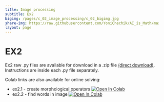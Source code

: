 ```yaml
---
title: Image processing
subtitle: Ex2
bigimg: /pages/c_02_image_processing/c_02_bigimg.jpg
share-img: https://raw.githubusercontent.com/YoniChechik/AI_is_Math/master/docs/pages/c_02_image_processing/c_02_bigimg.jpg
layout: page
---
```


# EX2
Ex2 raw .py files are available for download in a .zip file [(direct download)](https://github.com/YoniChechik/AI_is_Math/raw/master/c_02_image_processing/site_docs/ex2/ex2.zip). Instructions are inside each .py file separately.

Colab links are also available for online solving:
- ex2.1 - create morphological operators [![Open In Colab](https://colab.research.google.com/assets/colab-badge.svg)](https://colab.research.google.com/github/YoniChechik/AI_is_Math/blob/master/c_02_image_processing/site_docs/ex2/ex2_1.ipynb)
- ex2.2 - find words in image [![Open In Colab](https://colab.research.google.com/assets/colab-badge.svg)](https://colab.research.google.com/github/YoniChechik/AI_is_Math/blob/master/c_02_image_processing/site_docs/ex2/ex2_2.ipynb)

